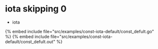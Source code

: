 # iota skipping 0

* iota


{% embed include file="src/examples/const-iota-default/const_defult.go" %}
{% embed include file="src/examples/const-iota-default/const_defult.out" %}



